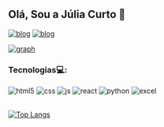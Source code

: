 ## Olá, Sou a Júlia Curto 👋

[![blog](https://img.shields.io/badge/Gmail-D14836?style=for-the-badge&logo=gmail&logoColor=white)](https://mail.google.com/mail/u/0/?ogbl#inbox?compose=CllgCJqVxDhsxpDTlgLmZDZBxmRlvtXgRktHtJrmXDzFCGNfKfDNTRMKKvBNPzfvCdQvbdhPvjq)    [![blog](https://img.shields.io/badge/LinkedIn-0077B5?style=for-the-badge&logo=linkedin&logoColor=white)](https://www.linkedin.com/in/juliadcurto/)


[![graph](https://github-readme-stats.vercel.app/api?username=curtojulia&show_icons=true&theme=dark)](https://github.com/curtojulia/github-readme-stats)

### Tecnologias💻:

<div style="display: inline_block">
  <img align="center" alt="html5" src="https://img.shields.io/badge/HTML5-E34F26?style=for-the-badge&logo=html5&logoColor=white" />
  <img align="center" alt="css" src="https://img.shields.io/badge/CSS3-1572B6?style=for-the-badge&logo=css3&logoColor=white" />
  <img align="center" alt="js" src="https://img.shields.io/badge/JavaScript-F7DF1E?style=for-the-badge&logo=javascript&logoColor=black" />
  <img align="center" alt="react" src="https://img.shields.io/badge/React-20232A?style=for-the-badge&logo=react&logoColor=61DAFB" />
  <img align="center" alt="python" src="https://img.shields.io/badge/Python-3776AB?style=for-the-badge&logo=python&logoColor=white" />
  <img align="center" alt="excel" scr="https://img.shields.io/badge/Microsoft_Excel-217346?style=for-the-badge&logo=microsoft-excel&logoColor=white">
</div></br>

[![Top Langs](https://github-readme-stats.vercel.app/api/top-langs/?username=curtojulia&theme=dark)](https://github.com/curtojulia/github-readme-stats)
